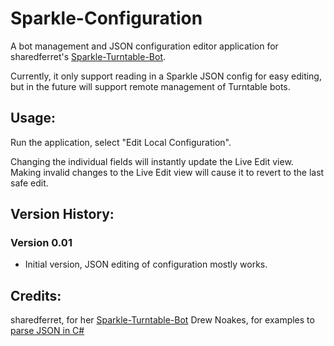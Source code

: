 ﻿Sparkle-Configuration
====================

A bot management and JSON configuration editor application for sharedferret's [Sparkle-Turntable-Bot](https://github.com/sharedferret/Sparkle-Turntable-Bot).

Currently, it only support reading in a Sparkle JSON config for easy editing, but in the future will support remote management of Turntable bots.

Usage:
---------------------

Run the application, select "Edit Local Configuration".

Changing the individual fields will instantly update the Live Edit view. Making invalid changes to the Live Edit view will cause it to revert to the last safe edit.

Version History:
---------------------

### Version 0.01 
- Initial version, JSON editing of configuration mostly works.

Credits:
---------------------

sharedferret, for her [Sparkle-Turntable-Bot](https://github.com/sharedferret/Sparkle-Turntable-Bot)
Drew Noakes, for examples to [parse JSON in C#](http://stackoverflow.com/questions/3142495/deserialize-json-into-c-sharp-dynamic-object/3806407#3806407)
